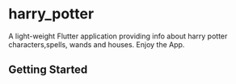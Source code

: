 # harry_potter

A light-weight Flutter application providing info about harry potter characters,spells, wands and houses.
Enjoy the App.

## Getting Started

